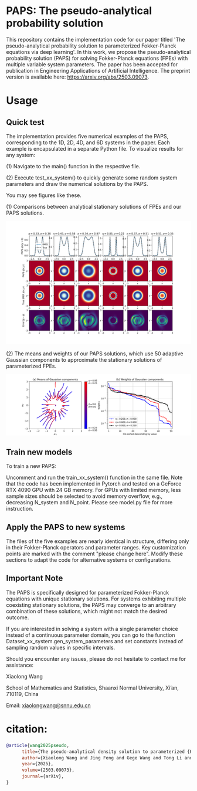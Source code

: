 # PAPS: The pseudo-analytical probability solution

This repository contains the implementation code for our paper titled 'The pseudo-analytical probability solution to parameterized Fokker-Planck equations via deep learning'. In this work, we propose the pseudo-analytical probability solution (PAPS) for solving Fokker-Planck equations (FPEs) with multiple variable system parameters. The paper has been accepted for publication in Engineering Applications of Artificial Intelligence. The preprint version is available here: https://arxiv.org/abs/2503.09073.

# Usage

## Quick test

The implementation provides five numerical examples of the PAPS, corresponding to the 1D, 2D, 4D, and 6D systems in the paper. Each example is encapsulated in a separate Python file. To visualize results for any system:

(1) Navigate to the main() function in the respective file.

(2) Execute test_xx_system() to quickly generate some random system parameters and draw the numerical solutions by the PAPS.

You may see figures like these.

(1) Comparisons between analytical stationary solutions of FPEs and our PAPS solutions.

![Alt text](test_2d_van_der_pol.png)

(2) The means and weights of our PAPS solutions, which use 50 adaptive Gaussian components to approximate the stationary solutions of parameterized FPEs.

![Alt text](VDP_show_weights.png)

## Train new models

To train a new PAPS:

Uncomment and run the train_xx_system() function in the same file. Note that the code has been implemented in Pytorch and tested on a GeForce RTX 4090 GPU with 24 GB memory. For GPUs with limited memory, less sample sizes should be selected to avoid memory overflow, e.g., decreasing N_system and N_point. Please see model.py file for more instruction.

## Apply the PAPS to new systems

The files of the five examples are nearly identical in structure, differing only in their Fokker-Planck operators and parameter ranges. Key customization points are marked with the comment "please change here". Modify these sections to adapt the code for alternative systems or configurations.

## Important Note

The PAPS is specifically designed for parameterized Fokker-Planck equations with unique stationary solutions. For systems exhibiting multiple coexisting stationary solutions, the PAPS may converge to an arbitrary combination of these solutions, which might not match the desired outcome.

If you are interested in solving a system with a single parameter choice instead of a continuous parameter domain, you can go to the function Dataset_xx_system.gen_system_parameters and set constants instead of sampling random values in specific intervals.

Should you encounter any issues, please do not hesitate to contact me for assistance: 

Xiaolong Wang

School of Mathematics and Statistics, Shaanxi Normal University, Xi’an, 710119, China

Email: xiaolongwang@snnu.edu.cn

# citation: 
```bibtex
@article{wang2025pseudo,
      title={The pseudo-analytical density solution to parameterized {F}okker-{P}lanck equations via deep learning},
      author={Xiaolong Wang and Jing Feng and Gege Wang and Tong Li and Yong Xu},
      year={2025},
      volume={2503.09073},
      journal={arXiv},
}

